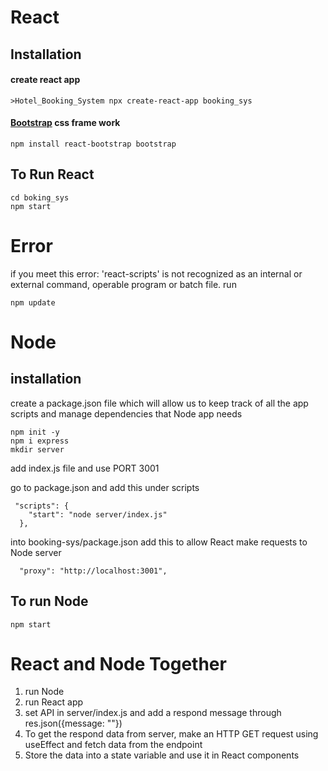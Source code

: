 # React

## Installation

#### create react app

```
>Hotel_Booking_System npx create-react-app booking_sys
```

#### [Bootstrap](https://react-bootstrap.github.io/getting-started/introduction/) css frame work

```
npm install react-bootstrap bootstrap
```

## To Run React

```
cd boking_sys
npm start
```

# Error

if you meet this error: 'react-scripts' is not recognized as an internal or external command, operable program or batch file.
run

```
npm update
```

# Node

## installation

create a package.json file which will allow us to keep track of all the app scripts and manage dependencies that Node app needs

```
npm init -y
npm i express
mkdir server
```

add index.js file and use PORT 3001

go to package.json and add this under scripts

```
 "scripts": {
    "start": "node server/index.js"
  },
```

into booking-sys/package.json add this to allow React make requests to Node server

```
  "proxy": "http://localhost:3001",
```

## To run Node

```
npm start
```

# React and Node Together

1. run Node
2. run React app
3. set API in server/index.js and add a respond message through res.json({message: ""})
4. To get the respond data from server, make an HTTP GET request using useEffect and fetch data from the endpoint
5. Store the data into a state variable and use it in React components
